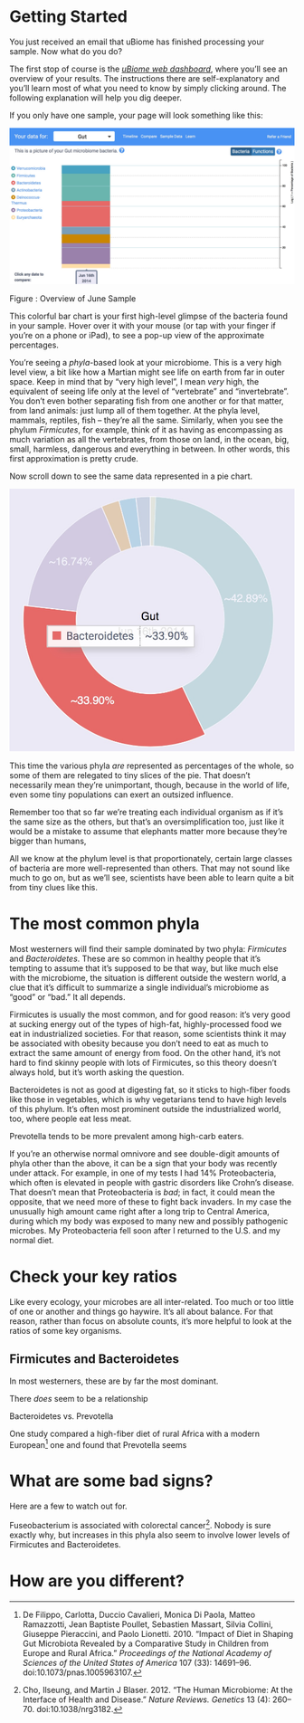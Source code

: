 Getting Started
===============

You just received an email that uBiome has finished processing your sample. Now what do you do?

The first stop of course is the [*uBiome web dashboard*](http://app.ubiome.com/), where you’ll see an overview of your results. The instructions there are self-explanatory and you’ll learn most of what you need to know by simply clicking around. The following explanation will help you dig deeper.

If you only have one sample, your page will look something like this:

![](images/OverallSampleJun16.jpg)

Figure : Overview of June Sample

This colorful bar chart is your first high-level glimpse of the bacteria found in your sample. Hover over it with your mouse (or tap with your finger if you’re on a phone or iPad), to see a pop-up view of the approximate percentages.

You’re seeing a *phyla*-based look at your microbiome. This is a very high level view, a bit like how a Martian might see life on earth from far in outer space. Keep in mind that by “very high level”, I mean *very* high, the equivalent of seeing life only at the level of “vertebrate” and “invertebrate”. You don’t even bother separating fish from one another or for that matter, from land animals: just lump all of them together. At the phyla level, mammals, reptiles, fish – they’re all the same. Similarly, when you see the phylum *Firmicutes*, for example, think of it as having as encompassing as much variation as all the vertebrates, from those on land, in the ocean, big, small, harmless, dangerous and everything in between. In other words, this first approximation is pretty crude.

Now scroll down to see the same data represented in a pie chart.

![](images/OverallSamplePieJun16.jpg)

This time the various phyla *are* represented as percentages of the whole, so some of them are relegated to tiny slices of the pie. That doesn’t necessarily mean they’re unimportant, though, because in the world of life, even some tiny populations can exert an outsized influence.

Remember too that so far we’re treating each individual organism as if it’s the same size as the others, but that’s an oversimplification too, just like it would be a mistake to assume that elephants matter more because they’re bigger than humans,

All we know at the phylum level is that proportionately, certain large classes of bacteria are more well-represented than others. That may not sound like much to go on, but as we’ll see, scientists have been able to learn quite a bit from tiny clues like this.

The most common phyla
=====================

Most westerners will find their sample dominated by two phyla: *Firmicutes* and *Bacteroidetes*. These are so common in healthy people that it’s tempting to assume that it’s supposed to be that way, but like much else with the microbiome, the situation is different outside the western world, a clue that it’s difficult to summarize a single individual’s microbiome as “good” or “bad.” It all depends.

Firmicutes is usually the most common, and for good reason: it’s very good at sucking energy out of the types of high-fat, highly-processed food we eat in industrialized societies. For that reason, some scientists think it may be associated with obesity because you don’t need to eat as much to extract the same amount of energy from food. On the other hand, it’s not hard to find skinny people with lots of Firmicutes, so this theory doesn’t always hold, but it’s worth asking the question.

Bacteroidetes is not as good at digesting fat, so it sticks to high-fiber foods like those in vegetables, which is why vegetarians tend to have high levels of this phylum. It’s often most prominent outside the industrialized world, too, where people eat less meat.

Prevotella tends to be more prevalent among high-carb eaters.

If you’re an otherwise normal omnivore and see double-digit amounts of phyla other than the above, it can be a sign that your body was recently under attack. For example, in one of my tests I had 14% Proteobacteria, which often is elevated in people with gastric disorders like Crohn’s disease. That doesn’t mean that Proteobacteria is *bad*; in fact, it could mean the opposite, that we need more of these to fight back invaders. In my case the unusually high amount came right after a long trip to Central America, during which my body was exposed to many new and possibly pathogenic microbes. My Proteobacteria fell soon after I returned to the U.S. and my normal diet.

Check your key ratios
=====================

Like every ecology, your microbes are all inter-related. Too much or too little of one or another and things go haywire. It’s all about balance. For that reason, rather than focus on absolute counts, it’s more helpful to look at the ratios of some key organisms.

Firmicutes and Bacteroidetes
----------------------------

In most westerners, these are by far the most dominant.

There *does* seem to be a relationship

Bacteroidetes vs. Prevotella

One study compared a high-fiber diet of rural Africa with a modern European[^1] one and found that Prevotella seems

What are some bad signs?
========================

Here are a few to watch out for.

Fuseobacterium is associated with colorectal cancer[^2]. Nobody is sure exactly why, but increases in this phyla also seem to involve lower levels of Firmicutes and Bacteroidetes.

How are you different?
======================

[^1]: De Filippo, Carlotta, Duccio Cavalieri, Monica Di Paola, Matteo Ramazzotti, Jean Baptiste Poullet, Sebastien Massart, Silvia Collini, Giuseppe Pieraccini, and Paolo Lionetti. 2010. “Impact of Diet in Shaping Gut Microbiota Revealed by a Comparative Study in Children from Europe and Rural Africa.” *Proceedings of the National Academy of Sciences of the United States of America* 107 (33): 14691–96. doi:10.1073/pnas.1005963107.

[^2]: Cho, Ilseung, and Martin J Blaser. 2012. “The Human Microbiome: At the Interface of Health and Disease.” *Nature Reviews. Genetics* 13 (4): 260–70. doi:10.1038/nrg3182.
